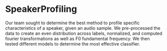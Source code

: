 # SpeakerProfiling
Our team sought to determine the best method to profile specific characteristics of a speaker, given an audio sample. We pre-processed the data to create an even distribution across labels, normalized, and computed fourier transformations as well as F0 fundamental frequency. We then tested different models to determine the most effective classifier.
